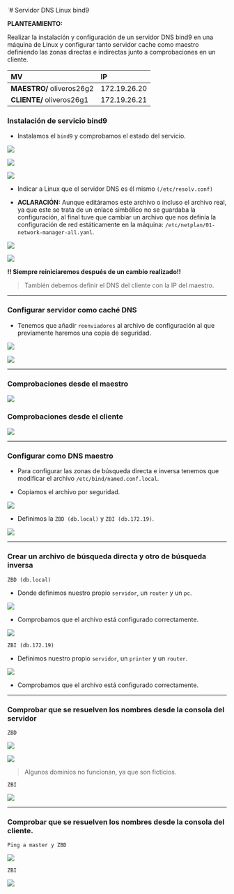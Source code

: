 `# Servidor DNS Linux bind9

**PLANTEAMIENTO:**

Realizar la instalación y configuración de un servidor DNS bind9 en una máquina de Linux y configurar tanto servidor cache como maestro definiendo las zonas directas e indirectas junto a comprobaciones en un cliente.

| MV | IP   |
| :------------- | :------------- |
| **MAESTRO/** oliveros26g2      | 172.19.26.20        |
| **CLIENTE/** oliveros26g1      | 172.19.26.21       |

### Instalación de servicio bind9

- Instalamos el `bind9` y comprobamos el estado del servicio.

![](img/002.png)

![](img/003.png)

![](img/004.png)

- Indicar a Linux que el servidor DNS es él mismo `(/etc/resolv.conf)`

- **ACLARACIÓN:** Aunque editáramos este archivo o incluso el archivo real, ya que este se trata de un enlace simbólico no se guardaba la configuración, al final tuve que cambiar un archivo que nos definía la configuración de red estáticamente en la máquina: `/etc/netplan/01-network-manager-all.yanl`.

![](img/007.png)

![](img/008.png)

**!! Siempre reiniciaremos después de un cambio realizado!!**

>También debemos definir el DNS del cliente con la IP del maestro.

---

### Configurar servidor como caché DNS

- Tenemos que añadir `reenviadores` al archivo de configuración al que previamente haremos una copia de seguridad.

![](img/009.png)

![](img/010.png)

---

### Comprobaciones desde el maestro

![](img/011.png)

### Comprobaciones desde el cliente

![](img/012.png)

---

### Configurar como DNS maestro

- Para configurar las zonas de búsqueda directa e inversa tenemos que modificar el archivo `/etc/bind/named.conf.local`.

- Copiamos el archivo por seguridad.

![](img/013.png)

- Definimos la `ZBD (db.local)` y `ZBI (db.172.19)`.

![](img/014.png)

---

### Crear un archivo de búsqueda directa y otro de búsqueda inversa

`ZBD (db.local)`

- Donde definimos nuestro propio `servidor`, un `router` y un `pc`.

![](img/016.png)

- Comprobamos que el archivo está configurado correctamente.

![](img/015.png)

`ZBI (db.172.19)`

- Definimos nuestro propio `servidor`, un `printer` y un `router`.

![](img/019.png)

- Comprobamos que el archivo está configurado correctamente.

---

### Comprobar que se resuelven los nombres desde la consola del servidor

`ZBD`

![](img/018.png)

![](img/022.png)

> Algunos dominios no funcionan, ya que son ficticios.

`ZBI`

![](img/021.png)

---

### Comprobar que se resuelven los nombres desde la consola del cliente.

`Ping a master y ZBD`

![](img/023.png)

`ZBI`

![](img/024.png)
